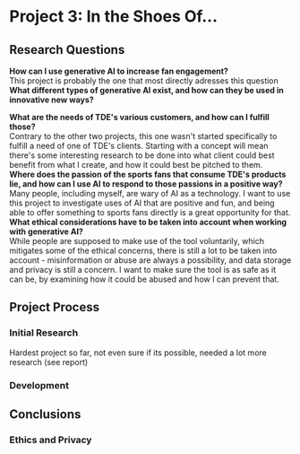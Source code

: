 # Project 3: In the Shoes Of...

## Research Questions
**How can I use generative AI to increase fan engagement?**  
This project is probably the one that most directly adresses this question
**What different types of generative AI exist, and how can they be used in innovative new ways?**  

**What are the needs of TDE's various customers, and how can I fulfill those?**  
Contrary to the other two projects, this one wasn't started specifically to fulfill a need of one of TDE's clients. Starting with a concept will mean there's some interesting research to be done into what client could best benefit from what I create, and how it could best be pitched to them.  
**Where does the passion of the sports fans that consume TDE's products lie, and how can I use AI to respond to those passions in a positive way?**  
Many people, including myself, are wary of AI as a technology. I want to use this project to investigate uses of AI that are positive and fun, and being able to offer something to sports fans directly is a great opportunity for that.
**What ethical considerations have to be taken into account when working with generative AI?**  
While people are supposed to make use of the tool voluntarily, which mitigates some of the ethical concerns, there is still a lot to be taken into account - misinformation or abuse are always a possibility, and data storage and privacy is still a concern. I want to make sure the tool is as safe as it can be, by examining how it could be abused and how I can prevent that.
## Project Process
### Initial Research
Hardest project so far, not even sure if its possible, needed a lot more research (see report)  


### Development

## Conclusions

### Ethics and Privacy
